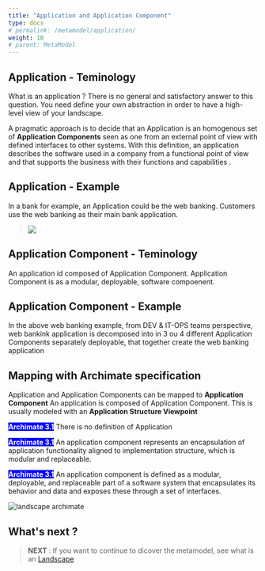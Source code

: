 ```yaml
---
title: "Application and Application Component"
type: docs
# permalink: /metamodel/application/
weight: 10
# parent: MetaModel
---
```



## Application - Teminology 

What is an application ? There is no general and satisfactory answer to this question. You need define your own abstraction in order to have a high-level view of your landscape. 

A pragmatic approach is to decide that an Application is an homogenous set of **Application Components** seen as one from an external point of view with defined interfaces to other systems.
With this definition, an application describes the software used in a company from a functional point of view and that supports the business with their functions and capabilities . 


## Application - Example

In a bank for example, an Application could be the web banking. Customers use the web banking as their main bank application. 

> <img src="../png/application-listing.png">


## Application Component - Teminology 

An application id composed of Application Component. Application Component is as a modular, deployable, software compoenent.

## Application Component - Example

In the above web banking example, from DEV & IT-OPS teams perspective, web bankink application is decomposed into in 3 ou 4 different Application Components separately deployable, that together create the web banking application

## Mapping with Archimate specification

Application and Application Components can be mapped to **Application Component**
An application is composed of Application Component. This is usually modeled with an **Application Structure Viewpoint**

<span style="background-color: blue; color: white; font-weight: bold">Archimate 3.1</span> There is no definition of Application

<span style="background-color: blue; color: white; font-weight: bold">Archimate 3.1</span> An application component represents an encapsulation of application functionality aligned to implementation structure, which is modular and replaceable.

<span style="background-color: blue; color: white; font-weight: bold">Archimate 3.1</span> An application component is defined as a modular, deployable, and replaceable part of a software system that encapsulates its behavior and data and exposes these through a set of interfaces.


![landscape archimate](../jpg/applications.jpg)

## What's next ?

> **NEXT** : If you want to continue to dicover the metamodel, see what is an [Landscape](../metamodel-landscape)